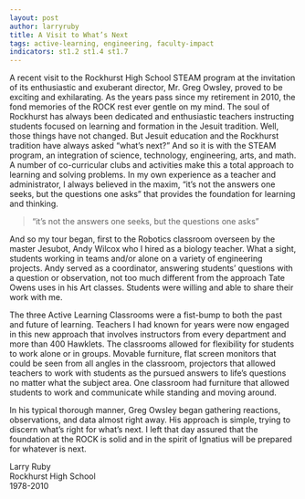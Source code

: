 ```yaml
---
layout: post
author: larryruby
title: A Visit to What’s Next
tags: active-learning, engineering, faculty-impact
indicators: st1.2 st1.4 st1.7
---
```

A recent visit to the Rockhurst High School STEAM program at the invitation of its enthusiastic and exuberant director, Mr. Greg Owsley, proved to be exciting and exhilarating. As the years pass since my retirement in 2010, the fond memories of the ROCK rest ever gentle on my mind. The soul of Rockhurst has always been dedicated and enthusiastic teachers instructing students focused on learning and formation in the Jesuit tradition. Well, those things have not changed. But Jesuit education and the Rockhurst tradition have always asked “what’s next?” And so it is with the STEAM program, an integration of science, technology, engineering, arts, and math. A number of co-curricular clubs and activities make this a total approach to learning and solving problems. In my own experience as a teacher and administrator, I always believed in the maxim, “it’s not the answers one seeks, but the questions one asks” that provides the foundation for learning and thinking.

<blockquote>“it’s not the answers one seeks, but the questions one asks”</blockquote>

And so my tour began, first to the Robotics classroom overseen by the master Jesubot, Andy Wilcox who I hired as a biology teacher. What a sight, students working in teams and/or alone on a variety of engineering projects. Andy served as a coordinator, answering students’ questions with a question or observation, not too much different from the approach Tate Owens uses in his Art classes. Students were willing and able to share their work with me. 

The three Active Learning Classrooms were a fist-bump to both the past and future of learning. Teachers I had known for years were now engaged in this new approach that involves instructors from every department and more than 400 Hawklets. The classrooms allowed for flexibility for students to work alone or in groups. Movable furniture, flat screen monitors that could be seen from all angles in the classroom, projectors that allowed teachers to work with students as the pursued answers to life’s questions no matter what the subject area. One classroom had furniture that allowed students to work and communicate while standing and moving around.

In his typical thorough manner, Greg Owsley began gathering reactions, observations, and data almost right away. His approach is simple, trying to discern what’s right for what’s next. I left that day assured that the foundation at the ROCK is solid and in the spirit of Ignatius will be prepared for whatever is next.

Larry Ruby  
Rockhurst High School  
1978-2010
